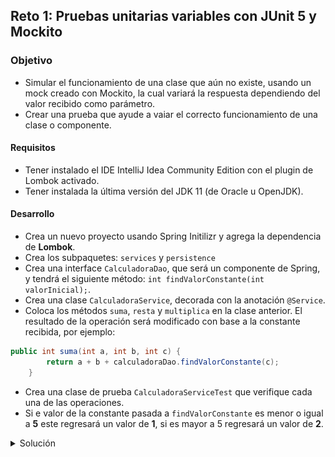 ## Reto 1: Pruebas unitarias variables con JUnit 5 y Mockito

### Objetivo
- Simular el funcionamiento de una clase que aún no existe, usando un mock creado con Mockito, la cual variará la respuesta dependiendo del valor recibido como parámetro.  
- Crear una prueba que ayude a vaiar el correcto funcionamiento de una clase o componente.


#### Requisitos
- Tener instalado el IDE IntelliJ Idea Community Edition con el plugin de Lombok activado.
- Tener instalada la última versión del JDK 11 (de Oracle u OpenJDK).

#### Desarrollo
- Crea un nuevo proyecto usando Spring Initilizr y agrega la dependencia de **Lombok**.
- Crea los subpaquetes: `services` y `persistence`
- Crea una interface `CalculadoraDao`, que será un componente de Spring, y tendrá el siguiente método: `int findValorConstante(int valorInicial);`.
- Crea una clase `CalculadoraService`, decorada con la anotación `@Service`.
- Coloca los métodos `suma`, `resta` y `multiplica` en la clase anterior. El resultado de la operación será modificado con base a la constante recibida, por ejemplo:
```java
public int suma(int a, int b, int c) {
        return a + b + calculadoraDao.findValorConstante(c);
    }
```
- Crea una clase de prueba `CalculadoraServiceTest` que verifique cada una de las operaciones.
- Si e valor de la constante pasada a `findValorConstante` es menor o igual a **5** este regresará un valor de **1**, si es mayor a 5 regresará un valor de **2**.

<details>
	<summary>Solución</summary>

1. Crea un proyecto Maven usando Spring Initializr desde el IDE IntelliJ Idea.

2. En la ventana que se abre selecciona las siguientes opciones:
- Grupo, artefacto y nombre del proyecto.
- Tipo de proyecto: **Maven Project**.
- Lenguaje: **Java**.
- Forma de empaquetar la aplicación: **jar**.
- **Versión de Java: 11**.

3. En la siguiente ventana elige **Lombok** como dependencia del proyecto. En automático se agregarán también las dependencias para realizar pruebas unitarias.

4. Dale un nombre y una ubicación al proyecto y presiona el botón *Finish*.

5. En el proyecto que se acaba de crear debes tener el siguiente paquete `org.bedu.java.backend.sesion7.reto1`. Dentro crea los subpaquetes: `persistence`, `services`.

6. Dentro del paquete `persistence` crea una interface llamada `CalculadoraDao` de la siguiente forma:
```java
    @Component
    public interface CalculadoraDao {
        int findValorConstante(int valorInicial);
    }
```

Esta interface nos ayudará a simular que se lee un valor constante de una base de datos. Sin embargo, no habrá ninguna clase que implemente esta interface (y por eso deberemos crear un mock para simular su comportamiento).

7. En el paquete `services` crea una clase llamada `CalculadoraService` y decórala con la anotación `@Service` de Spring.
```java
@Service
public class CalculadoraService {

}
```

8. Coloca tres métodos dentro de esta clase, uno que regresará la suma de dos valores, otro su resta y un tercero para su multiplicación:
```java
    public int suma(int a, int b) {
        return a + b;
    }

    public int resta(int a, int b) {
        return a - b;
    }

    public int multiplica(int a, int b) {
        return a * b;
    }
```

9. Modificaremos el valor de cada una de las operaciones sumándoles un valor constante que será regresado por el método `findValorConstante` de la interfaz `CalculadoraDao`, el cual recibirá un valor para saber qué debe regresar.
```java
    public int suma(int a, int b, int c) {
        return a + b + calculadoraDao.findValorConstante(c);
    }

    public int resta(int a, int b, int c) {
        return a - b + calculadoraDao.findValorConstante(c);
    }

    public int multiplica(int a, int b, int c) {
        return a * b + calculadoraDao.findValorConstante(c);
    }
```

10. Agrega una referencia a esta interface y usa la anotación `@RequiredArgsConstructor` de Lombok para inyectarla:
```java
@Service
@RequiredArgsConstructor
public class CalculadoraService {

    private final CalculadoraDao calculadoraDao;
    
}
```

11. En el directorio de pruebas de Maven agrega una nueva clase llamada `CalculadoraServiceTest`.

12. Decora la nueva clase con la anotación `@ExtendWith(MockitoExtension.class)`, la cual indica que usarás las funcionalidades de Mockito para la prueba. Como no hay una implementación de la interface `CalculadoraDao` (aunque `CalculadoraService` la necesita), será necesario crear un objeto mock para poder completar la prueba unitaria. 

13. Agrega una instancia de tipo `CalculadoraDao` y decórala con la anotación `@Mock`:

```java
    @Mock(lenient = true)
    CalculadoraDao calculadoraDao;
```
14. Agrega una instancia de tipo `CalculadoraService`, que es la clase que probaremos, y decórala con la anotación `@InjectMocks` para indicar que los mocks creados se deben inyectar en esta clase.

```java
    @InjectMocks
    private CalculadoraService calculadora;
```

15. Agrega un método decorado con `@BeforeEach`, el cual se ejecuta antes de cada método de prueba. Dentro de este configura la respuesta que regresara el mock de tipo `CalculadoraDao` cuando se haga una llamada al método `findValorConstante`.

```java
    @BeforeEach
    void setUp() {
        given(calculadoraDao.findValorConstante(AdditionalMatchers.gt(6))).willReturn(2);
        given(calculadoraDao.findValorConstante(AdditionalMatchers.lt(5))).willReturn(1);
    }
```

16. Crea un método llamado `sumaTest` para verificar la suma. Usa el método `assertEquals` de JUnit para asegurar que los valores regresados son correctos. Los métodos de prueba deben decorarse siempre con la anotación `@Test`:
```java
    @Test
    @DisplayName("Prueba suma")
    void sumaTest() {
        int esperado = 6;
        int constante = 1;
        assertEquals(esperado, calculadora.suma(3, 2, constante));
    }
```

17. Haz lo mismo para probar la resta y la multiplicación:
```java
    @Test
    @DisplayName("Prueba resta")
    void restaTest() {
        int esperado = 1;
        int constante = 5;
        assertEquals(esperado, calculadora.resta(3, 2, constante));
    }

    @Test
    @DisplayName("Prueba multiplicación")
    void multiplicaTest() {
        int esperado = 8;
        int constante = 15;
        assertEquals(esperado, calculadora.multiplica(3, 2, 15));
    }
```

18. Ejecuta la prueba haciendo clic derecho sobre el editor de código y seleccionando la opción `Run CalculadoraServiceTest` o haciendo clic sobre las dos flechas verdes que aparecen junto al nombre de la clase:

![imagen](img/img_02.png)

19. Debes ver el siguiente resultado en la consola de IntelliJ:

![imagen](img/img_03.png)

</details>
